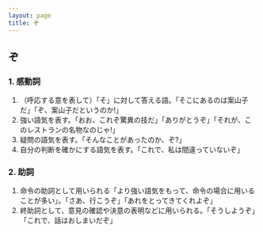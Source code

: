 ```yaml
---
layout: page
title: ぞ
---
```

## ぞ

### 1. 感動詞
1. （呼応する意を表して）「そ」に対して答える語。「そこにあるのは案山子だ」「ぞ、案山子だというのか!」
2. 強い語気を表す。「おお、これぞ驚異の技だ」「ありがとうぞ」「それが、このレストランの名物なのじゃ!」
3. 疑問の語気を表す。「そんなことがあったのか、ぞ?」
4. 自分の判断を確かにする語気を表す。「これで、私は間違っていないぞ」

### 2. 助詞
1. 命令の助詞として用いられる「より強い語気をもって、命令の場合に用いることが多い」。「さあ、行こうぞ」「あれをとってきてくれよぞ」
2. 終助詞として、意見の確認や決意の表明などに用いられる。「そうしようぞ」「これで、話はおしまいだぞ」
